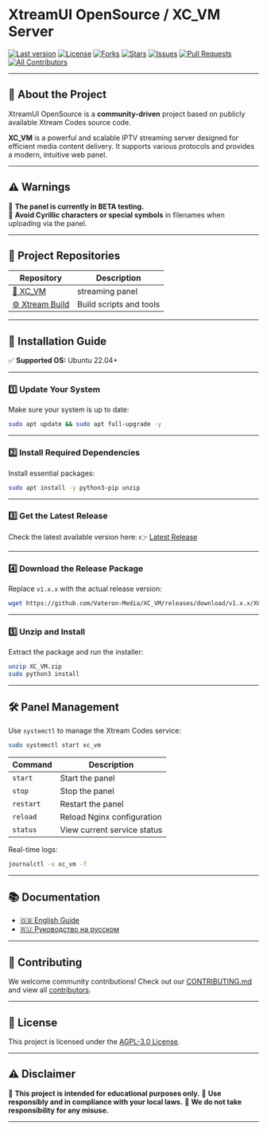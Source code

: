 # **XtreamUI OpenSource / XC_VM Server**  
[![Last version](https://img.shields.io/github/v/release/Vateron-Media/XC_VM?label=Main%20Release&color=green)](https://github.com/Vateron-Media/XC_VM/)
[![License](https://img.shields.io/github/license/Vateron-Media/XC_VM)](LICENSE)
[![Forks](https://img.shields.io/github/forks/Vateron-Media/XC_VM?style=flat)](https://github.com/Vateron-Media/XC_VM/fork)
[![Stars](https://img.shields.io/github/stars/Vateron-Media/XC_VM?style=flat)](https://github.com/Vateron-Media/XC_VM/stargazers)
[![Issues](https://img.shields.io/github/issues/Vateron-Media/XC_VM)](https://github.com/Vateron-Media/XC_VM/issues)
[![Pull Requests](https://img.shields.io/github/issues-pr/Vateron-Media/XC_VM)](https://github.com/Vateron-Media/XC_VM/pulls)
[![All Contributors](https://img.shields.io/badge/all_contributors-0-orange.svg)](CONTRIBUTORS.md)

---

## 📌 About the Project

XtreamUI OpenSource is a **community-driven** project based on publicly available Xtream Codes source code.

**XC_VM** is a powerful and scalable IPTV streaming server designed for efficient media content delivery. It supports various protocols and provides a modern, intuitive web panel.

---

## ⚠️ Warnings

🔴 **The panel is currently in BETA testing.**  
🛑 **Avoid Cyrillic characters or special symbols** in filenames when uploading via the panel.

---

## 📂 Project Repositories

| Repository | Description |
|------------|-------------|
| [🔹 XC_VM](https://github.com/Vateron-Media/XC_VM) | streaming panel |
| [⚙ Xtream Build](https://github.com/Vateron-Media/Xtream_build) | Build scripts and tools |

---

## 💾 Installation Guide

✅ **Supported OS:** Ubuntu 22.04+

---

### 1️⃣ Update Your System

Make sure your system is up to date:

```bash
sudo apt update && sudo apt full-upgrade -y
```

---

### 2️⃣ Install Required Dependencies

Install essential packages:

```bash
sudo apt install -y python3-pip unzip
```

---

### 3️⃣ Get the Latest Release

Check the latest available version here:
👉 [Latest Release](https://github.com/Vateron-Media/XC_VM/releases/latest)

---

### 4️⃣ Download the Release Package

Replace `v1.x.x` with the actual release version:

```bash
wget https://github.com/Vateron-Media/XC_VM/releases/download/v1.x.x/XC_VM.zip
```

---

### 5️⃣ Unzip and Install

Extract the package and run the installer:

```bash
unzip XC_VM.zip
sudo python3 install
```

---

## 🛠️ Panel Management

Use `systemctl` to manage the Xtream Codes service:

```sh
sudo systemctl start xc_vm
```

| Command   | Description                 |
| --------- | --------------------------- |
| `start`   | Start the panel             |
| `stop`    | Stop the panel              |
| `restart` | Restart the panel           |
| `reload`  | Reload Nginx configuration  |
| `status`  | View current service status |

Real-time logs:

```sh
journalctl -u xc_vm -f
```

---

## 📚 Documentation

* [🇬🇧 English Guide](https://github.com/Vateron-Media/XC_VM/blob/main/doc/en/main-page.md)
* [🇷🇺 Руководство на русском](https://github.com/Vateron-Media/XC_VM/blob/main/doc/ru/main-page.md)

---

## 🤝 Contributing

We welcome community contributions!
Check out our [CONTRIBUTING.md](CONTRIBUTING.md) and view all [contributors](CONTRIBUTORS.md).

---

## 📜 License

This project is licensed under the [AGPL-3.0 License](LICENSE).

---

## ⚠ Disclaimer

📌 **This project is intended for educational purposes only.**
📌 **Use responsibly and in compliance with your local laws.**
📌 **We do not take responsibility for any misuse.**

---
